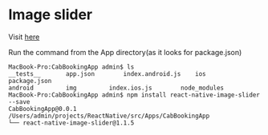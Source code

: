# Image slider

Visit [here](https://www.npmjs.com/package/react-native-image-slider)

Run the command from the App directory(as it looks for package.json)

```
MacBook-Pro:CabBookingApp admin$ ls
__tests__		app.json		index.android.js	ios			package.json
android			img			index.ios.js		node_modules
MacBook-Pro:CabBookingApp admin$ npm install react-native-image-slider --save
CabBookingApp@0.0.1 /Users/admin/projects/ReactNative/src/Apps/CabBookingApp
└── react-native-image-slider@1.1.5 
```

